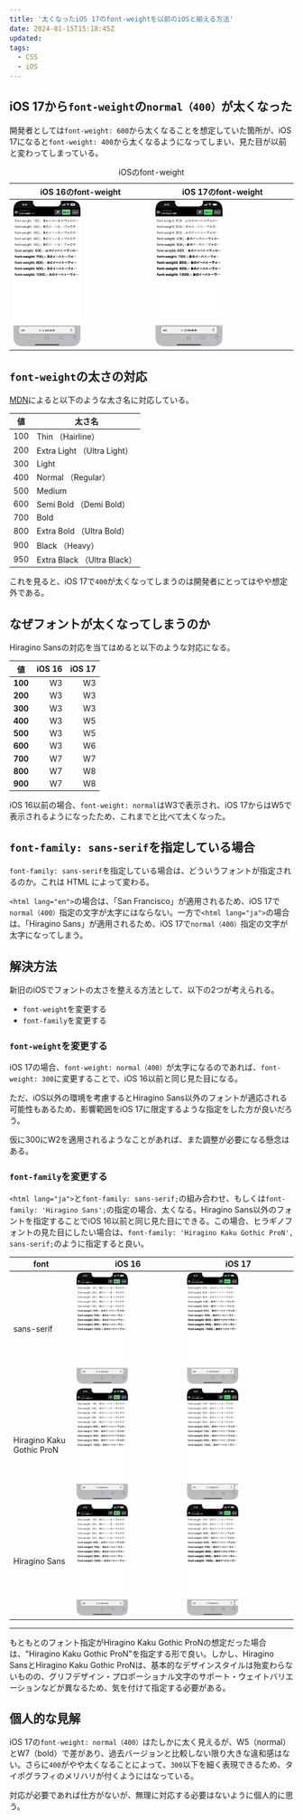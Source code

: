 ```yaml
---
title: '太くなったiOS 17のfont-weightを以前のiOSと揃える方法'
date: 2024-01-15T15:18:45Z
updated:
tags:
  - CSS
  - iOS
---
```


## iOS 17から`font-weight`の`normal（400）`が太くなった

開発者としては`font-weight: 600`から太くなることを想定していた箇所が、iOS 17になると`font-weight: 400`から太くなるようになってしまい、見た目が以前と変わってしまっている。

<table align="center">
  <caption>iOSのfont-weight</caption>
  <thead>
    <tr>
      <th>iOS 16のfont-weight</th>
      <th>iOS 17のfont-weight</th>
    </tr>
  </thead>
  <tbody>
    <tr>
      <td><img src="/images/iOS-font-weight/sans-serif-iPhone14_iOS16.0.1.png" alt="" width="50%"></td>
      <td><img src="/images/iOS-font-weight/sans-serif-iPhone14_iOS17.2.png" alt="" width="50%"></td>
    </tr>
  </tbody>
</table>

## `font-weight`の太さの対応

[MDN](https://developer.mozilla.org/ja/docs/Web/CSS/font-weight)によると以下のような太さ名に対応している。

| 値  | 太さ名                      |
| --- | --------------------------- |
| 100 | Thin （Hairline）           |
| 200 | Extra Light （Ultra Light） |
| 300 | Light                       |
| 400 | Normal （Regular）          |
| 500 | Medium                      |
| 600 | Semi Bold （Demi Bold）     |
| 700 | Bold                        |
| 800 | Extra Bold （Ultra Bold）   |
| 900 | Black （Heavy）             |
| 950 | Extra Black （Ultra Black） |

これを見ると、iOS 17で`400`が太くなってしまうのは開発者にとってはやや想定外である。

## なぜフォントが太くなってしまうのか

Hiragino Sansの対応を当てはめると以下のような対応になる。

| 値      | iOS 16 | iOS 17 |
| ------- | -----: | -----: |
| **100** |     W3 |     W3 |
| **200** |     W3 |     W3 |
| **300** |     W3 |     W3 |
| **400** |     W3 |     W5 |
| **500** |     W3 |     W5 |
| **600** |     W3 |     W6 |
| **700** |     W7 |     W7 |
| **800** |     W7 |     W8 |
| **900** |     W7 |     W8 |

iOS 16以前の場合、`font-weight: normal`はW3で表示され、iOS 17からはW5で表示されるようになったため、これまでと比べて太くなった。

## `font-family: sans-serif`を指定している場合

`font-family: sans-serif`を指定している場合は、どういうフォントが指定されるのか。これは HTML によって変わる。

`<html lang="en">`の場合は、<!-- textlint-disable -->「San Francisco」<!-- textlint-enable -->が適用されるため、iOS 17で`normal（400）`指定の文字が太字にはならない。一方で`<html lang="ja">`の場合は、「Hiragino Sans」が適用されるため、iOS 17で`normal（400）`指定の文字が太字になってしまう。

## 解決方法

新旧のiOSでフォントの太さを整える方法として、以下の2つが考えられる。

- `font-weight`を変更する
- `font-family`を変更する

### `font-weight`を変更する

iOS 17の場合、`font-weight: normal（400）`が太字になるのであれば、`font-weight: 300`に変更することで、iOS 16以前と同じ見た目になる。

ただ、iOS以外の環境を考慮するとHiragino Sans以外のフォントが適応される可能性もあるため、影響範囲をiOS 17に限定するような指定をした方が良いだろう。

仮に300にW2を適用されるようなことがあれば、また調整が必要になる懸念はある。

### `font-family`を変更する

`<html lang="ja">`と`font-family: sans-serif;`の組み合わせ、もしくは`font-family: 'Hiragino Sans';`の指定の場合、太くなる。Hiragino Sans以外のフォントを指定することでiOS 16以前と同じ見た目にできる。この場合、ヒラギノフォントの見た目にしたい場合は、`font-family: 'Hiragino Kaku Gothic ProN', sans-serif;`のように指定すると良い。

<!-- prettier-ignore -->
font       | iOS 16 | iOS 17
---------- | ------ | -------
sans-serif |  <img src="/images/iOS-font-weight/sans-serif-iPhone14_iOS16.0.1.png" alt="" width="50%"> | <img src="/images/iOS-font-weight/sans-serif-iPhone14_iOS17.2.png" alt="" width="50%">
Hiragino Kaku Gothic ProN | <img src="/images/iOS-font-weight/Hiragino-Kaku-Gothic-ProN-iPhone14_iOS16.0.1.png" alt="" width="50%"> | <img src="/images/iOS-font-weight/Hiragino-Kaku-Gothic-ProN-iPhone14_iOS17.2.png" alt="" width="50%">
Hiragino Sans | <img src="/images/iOS-font-weight/Hiragino-Sans-iPhone14_iOS16.0.1.png" alt="" width="50%"> | <img src="/images/iOS-font-weight/Hiragino-Sans-iPhone14_iOS17.2.png" alt="" width="50%">

---

もともとのフォント指定がHiragino Kaku Gothic ProNの想定だった場合は、"Hiragino Kaku Gothic ProN"を指定する形で良い。しかし、Hiragino SansとHiragino Kaku Gothic ProNは、基本的なデザインスタイルは殆変わらないものの、グリフデザイン・プロポーショナル文字のサポート・ウェイトバリエーションなどが異なるため、気を付けて指定する必要がある。

## 個人的な見解

iOS 17の`font-weight: normal（400）`はたしかに太く見えるが、W5（normal）とW7（bold）で差があり、過去バージョンと比較しない限り大きな違和感はない。さらに`400`がやや太くなることによって、`300`以下を細く表現できるため、タイポグラフィのメリハリが付くようにはなっている。

<!-- textlint-disable -->対応が必要であれば仕方がないが、無理に対応する必要はないように個人的に思う。<!-- textlint-enable -->
